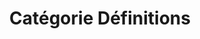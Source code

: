 ---
title: Catégorie Définitions
category: Définitions
description: "Définition de termes génériques."
---